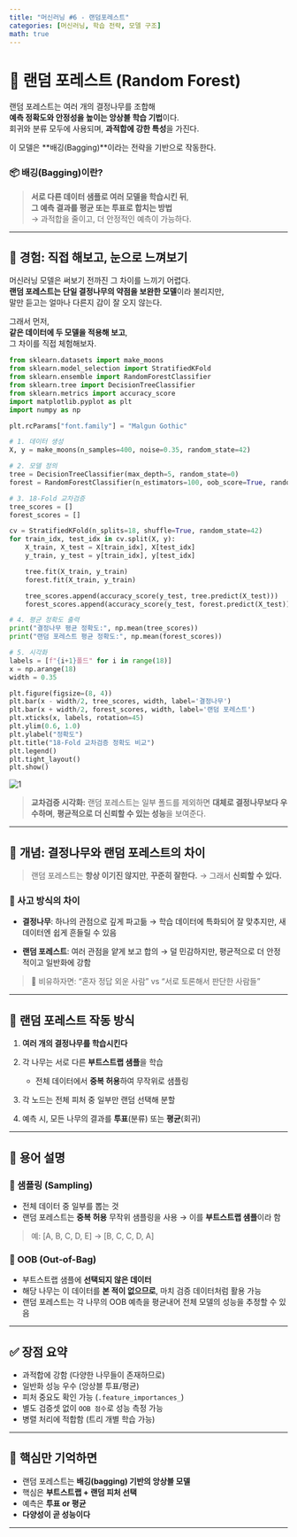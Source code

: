 ```yaml
---
title: "머신러닝 #6 - 랜덤포레스트"
categories: [머신러닝, 학습 전략, 모델 구조]
math: true
---
```


# 🌳 랜덤 포레스트 (Random Forest)

랜덤 포레스트는 여러 개의 결정나무를 조합해  
**예측 정확도와 안정성을 높이는 앙상블 학습 기법**이다.  
회귀와 분류 모두에 사용되며, **과적합에 강한 특성**을 가진다.

이 모델은 **배깅(Bagging)**이라는 전략을 기반으로 작동한다.

### 📦 배깅(Bagging)이란?

> **서로 다른 데이터 샘플로 여러 모델을 학습시킨 뒤**,  
> **그 예측 결과를 평균 또는 투표로 합치는 방법**  
> → 과적합을 줄이고, 더 안정적인 예측이 가능하다.

---

## 🧪 경험: 직접 해보고, 눈으로 느껴보기

머신러닝 모델은 써보기 전까진 그 차이를 느끼기 어렵다.  
**랜덤 포레스트는 단일 결정나무의 약점을 보완한 모델**이라 불리지만,  
말만 듣고는 얼마나 다른지 감이 잘 오지 않는다.

그래서 먼저,  
**같은 데이터에 두 모델을 적용해 보고**,  
그 차이를 직접 체험해보자.

```python
from sklearn.datasets import make_moons
from sklearn.model_selection import StratifiedKFold
from sklearn.ensemble import RandomForestClassifier
from sklearn.tree import DecisionTreeClassifier
from sklearn.metrics import accuracy_score
import matplotlib.pyplot as plt
import numpy as np

plt.rcParams["font.family"] = "Malgun Gothic"

# 1. 데이터 생성
X, y = make_moons(n_samples=400, noise=0.35, random_state=42)

# 2. 모델 정의
tree = DecisionTreeClassifier(max_depth=5, random_state=0)
forest = RandomForestClassifier(n_estimators=100, oob_score=True, random_state=0)

# 3. 18-Fold 교차검증
tree_scores = []
forest_scores = []

cv = StratifiedKFold(n_splits=18, shuffle=True, random_state=42)
for train_idx, test_idx in cv.split(X, y):
    X_train, X_test = X[train_idx], X[test_idx]
    y_train, y_test = y[train_idx], y[test_idx]

    tree.fit(X_train, y_train)
    forest.fit(X_train, y_train)

    tree_scores.append(accuracy_score(y_test, tree.predict(X_test)))
    forest_scores.append(accuracy_score(y_test, forest.predict(X_test)))

# 4. 평균 정확도 출력
print("결정나무 평균 정확도:", np.mean(tree_scores))
print("랜덤 포레스트 평균 정확도:", np.mean(forest_scores))

# 5. 시각화
labels = [f"{i+1}폴드" for i in range(18)]
x = np.arange(18)
width = 0.35

plt.figure(figsize=(8, 4))
plt.bar(x - width/2, tree_scores, width, label='결정나무')
plt.bar(x + width/2, forest_scores, width, label='랜덤 포레스트')
plt.xticks(x, labels, rotation=45)
plt.ylim(0.6, 1.0)
plt.ylabel("정확도")
plt.title("18-Fold 교차검증 정확도 비교")
plt.legend()
plt.tight_layout()
plt.show()
````

<img src="../assets/img/2025-07-31-머신러닝_랜덤포레스트/1.png" alt="1">

> **교차검증 시각화:**
> 랜덤 포레스트는 일부 폴드를 제외하면 **대체로 결정나무보다 우수하며**,
> **평균적으로 더 신뢰할 수 있는 성능**을 보여준다.

---

## 🧠 개념: 결정나무와 랜덤 포레스트의 차이

> 랜덤 포레스트는 **항상 이기진 않지만**,
> **꾸준히 잘한다.** → 그래서 **신뢰할 수 있다.**

### 🎯 사고 방식의 차이

* **결정나무**: 하나의 관점으로 깊게 파고듦
  → 학습 데이터에 특화되어 잘 맞추지만, 새 데이터엔 쉽게 흔들릴 수 있음

* **랜덤 포레스트**: 여러 관점을 얕게 보고 합의
  → 덜 민감하지만, 평균적으로 더 안정적이고 일반화에 강함

> 📌 비유하자면:
> “혼자 정답 외운 사람” vs “서로 토론해서 판단한 사람들”

---

## 🌲 랜덤 포레스트 작동 방식

1. **여러 개의 결정나무를 학습시킨다**
2. 각 나무는 서로 다른 **부트스트랩 샘플**을 학습

   * 전체 데이터에서 **중복 허용**하여 무작위로 샘플링
3. 각 노드는 전체 피처 중 일부만 랜덤 선택해 분할
4. 예측 시, 모든 나무의 결과를 **투표**(분류) 또는 **평균**(회귀)

---

## 🧾 용어 설명

### 🔸 샘플링 (Sampling)

* 전체 데이터 중 일부를 뽑는 것
* 랜덤 포레스트는 **중복 허용** 무작위 샘플링을 사용 → 이를 **부트스트랩 샘플**이라 함

> 예: \[A, B, C, D, E] → \[B, C, C, D, A]

### 🔸 OOB (Out-of-Bag)

* 부트스트랩 샘플에 **선택되지 않은 데이터**
* 해당 나무는 이 데이터를 **본 적이 없으므로**, 마치 검증 데이터처럼 활용 가능
* 랜덤 포레스트는 각 나무의 OOB 예측을 평균내어 전체 모델의 성능을 추정할 수 있음

---

## ✅ 장점 요약

* 과적합에 강함 (다양한 나무들이 존재하므로)
* 일반화 성능 우수 (앙상블 투표/평균)
* 피처 중요도 확인 가능 (`.feature_importances_`)
* 별도 검증셋 없이 `OOB 점수`로 성능 측정 가능
* 병렬 처리에 적합함 (트리 개별 학습 가능)

---

## 🔑 핵심만 기억하면

* 랜덤 포레스트는 **배깅(bagging) 기반의 앙상블 모델**
* 핵심은 **부트스트랩 + 랜덤 피처 선택**
* 예측은 **투표 or 평균**
* **다양성이 곧 성능이다**

---